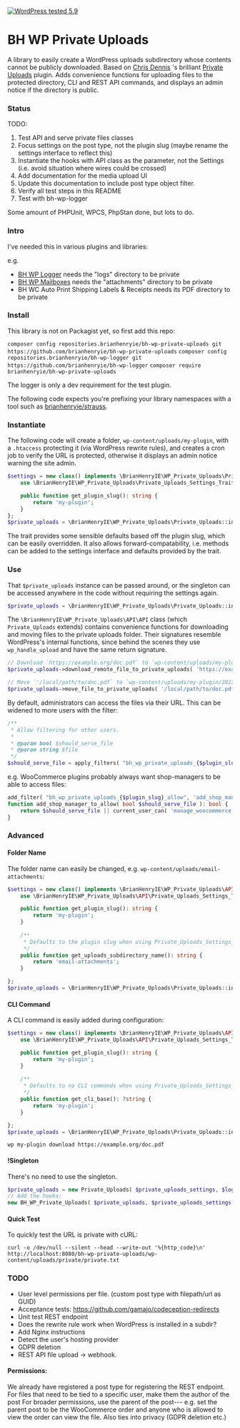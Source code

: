 [![WordPress tested 5.9](https://img.shields.io/badge/WordPress-v5.9%20tested-0073aa.svg)](https://wordpress.org/plugins/plugin_slug)

# BH WP Private Uploads

A library to easily create a WordPress uploads subdirectory whose contents cannot be publicly downloaded. Based on [Chris Dennis](https://github.com/StarsoftAnalysis) 's brilliant [Private Uploads](wordpress.org/plugins/private-uploads/) plugin. Adds convenience functions for uploading files to the protected directory, CLI and REST API commands, and displays an admin notice if the directory is public.

### Status

TODO:

1. Test API and serve private files classes
2. Focus settings on the post type, not the plugin slug (maybe rename the settings interface to reflect this)
3. Instantiate the hooks with API class as the parameter, not the Settings (i.e. avoid situation where wires could be crossed)
4. Add documentation for the media upload UI
5. Update this documentation to include post type object filter.
5. Verify all test steps in this README
6. Test with bh-wp-logger

Some amount of PHPUnit, WPCS, PhpStan done, but lots to do.

### Intro

I've needed this in various plugins and libraries:

e.g.
* [BH WP Logger](https://github.com/BrianHenryIE/bh-wp-logger) needs the "logs" directory to be private
* [BH WP Mailboxes](https://github.com/BrianHenryIE/bh-wp-mailboxes) needs the "attachments" directory to be private
* BH WC Auto Print Shipping Labels & Receipts needs its PDF directory to be private

### Install

This library is not on Packagist yet, so first add this repo:

`composer config repositories.brianhenryie/bh-wp-private-uploads git https://github.com/brianhenryie/bh-wp-private-uploads`
`composer config repositories.brianhenryie/bh-wp-logger git https://github.com/brianhenryie/bh-wp-logger`
`composer require brianhenryie/bh-wp-private-uploads`

The logger is only a dev requirement for the test plugin.

The following code expects you're prefixing your library namespaces with a tool such as [brianhenryie/strauss](https://github.com/BrianHenryIE/strauss/).

### Instantiate

The following code will create a folder, `wp-content/uploads/my-plugin`, with a `.htaccess` protecting it (via WordPress rewrite rules), and creates a cron job to verify the URL is protected, otherwise it displays an admin notice warning the site admin.

```php
$settings = new class() implements \BrianHenryIE\WP_Private_Uploads\Private_Uploads_Settings_Interface {
	use \BrianHenryIE\WP_Private_Uploads\Private_Uploads_Settings_Trait;

	public function get_plugin_slug(): string {
		return 'my-plugin';
	}
};
$private_uploads = \BrianHenryIE\WP_Private_Uploads\Private_Uploads::instance( $settings );
```

The trait provides some sensible defaults based off the plugin slug, which can be easily overridden. It also allows forward-compatability, i.e. methods can be added to the settings interface and defaults provided by the trait.

### Use

That `$private_uploads` instance can be passed around, or the singleton can be accessed anywhere in the code without requiring the settings again.

```php
$private_uploads = \BrianHenryIE\WP_Private_Uploads\Private_Uploads::instance();
```

The `\BrianHenryIE\WP_Private_Uploads\API\API` class (which `Private_Uploads` extends) contains convenience functions for downloading and moving files to the private uploads folder. Their signatures resemble WordPress's internal functions, since behind the scenes they use `wp_handle_upload` and have the same return signature.

```php
// Download `https://example.org/doc.pdf` to `wp-content/uploads/my-plugin/2022/02/target-filename.pdf`.
$private_uploads->download_remote_file_to_private_uploads( 'https://example.org/doc.pdf', 'target-filename.pdf' );

// Move `'/local/path/to/doc.pdf` to `wp-content/uploads/my-plugin/2022/02/target-filename.pdf`.
$private_uploads->move_file_to_private_uploads( '/local/path/to/doc.pdf', 'target-filename.pdf' );
```

By default, administrators can access the files via their URL. This can be widened to more users with the filter:

```php
/**
 * Allow filtering for other users.
 *
 * @param bool $should_serve_file
 * @param string $file
 */
$should_serve_file = apply_filters( "bh_wp_private_uploads_{$plugin_slug}_allow", $should_serve_file, $file );
```

e.g. WooCommerce plugins probably always want shop-managers to be able to access files:

```php
add_filter( "bh_wp_private_uploads_{$plugin_slug}_allow", 'add_shop_manager_to_allow' );
function add_shop_manager_to_allow( bool $should_serve_file ): bool {
	return $should_serve_file || current_user_can( 'manage_woocommerce' );
}
```


### Advanced

#### Folder Name

The folder name can easily be changed, e.g. `wp-content/uploads/email-attachments`:

```php
$settings = new class() implements \BrianHenryIE\WP_Private_Uploads\API\Private_Uploads_Settings_Interface {
	use \BrianHenryIE\WP_Private_Uploads\API\Private_Uploads_Settings_Trait;

	public function get_plugin_slug(): string {
		return 'my-plugin';
	}
	
    /**
	 * Defaults to the plugin slug when using Private_Uploads_Settings_Trait.
	 */
	public function get_uploads_subdirectory_name(): string {
		return 'email-attachments';
	}

};
$private_uploads = \BrianHenryIE\WP_Private_Uploads\Private_Uploads::instance( $settings );
```

#### CLI Command

A CLI command is easily added during configuration:

```php
$settings = new class() implements \BrianHenryIE\WP_Private_Uploads\API\Private_Uploads_Settings_Interface {
	use \BrianHenryIE\WP_Private_Uploads\API\Private_Uploads_Settings_Trait;

	public function get_plugin_slug(): string {
		return 'my-plugin';
	}
	
	/**
	 * Defaults to no CLI commands when using Private_Uploads_Settings_Trait.
	 */
	public function get_cli_base(): ?string {
		return 'my-plugin';
	}

};
$private_uploads = \BrianHenryIE\WP_Private_Uploads\Private_Uploads::instance( $settings );
```

```
wp my-plugin download https://example.org/doc.pdf
```

#### !Singleton

There's no need to use the singleton.

```php
$private_uploads = new Private_Uploads( $private_uploads_settings, $logger );
// Add the hooks:
new BH_WP_Private_Uploads( $private_uploads, $private_uploads_settings, $logger );
```

#### Quick Test

To quickly test the URL is private with cURL:

```
curl -o /dev/null --silent --head --write-out '%{http_code}\n' http://localhost:8080/bh-wp-private-uploads/wp-content/uploads/private/private.txt
```

### TODO

* User level permissions per file. (custom post type with filepath/url as GUID)
* Acceptance tests: https://github.com/gamajo/codeception-redirects
* Unit test REST endpoint
* Does the rewrite rule work when WordPress is installed in a subdir?
* Add Nginx instructions
* Detect the user's hosting provider
* GDPR deletion
* REST API file upload -> webhook.

#### Permissions: 

We already have registered a post type for registering the REST endpoint.
For files that need to be tied to a specific user, make them the author of the post
For broader permissions, use the parent of the post--- e.g. set the parent post to be the WooCommerce order and anyone who is allowed to view the order can view the file.
Also ties into privacy (GDPR deletion etc.)

